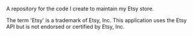 A repository for the code I create to maintain my Etsy store.

The term 'Etsy' is a trademark of Etsy, Inc.
This application uses the Etsy API but is not endorsed or certified by Etsy, Inc.
